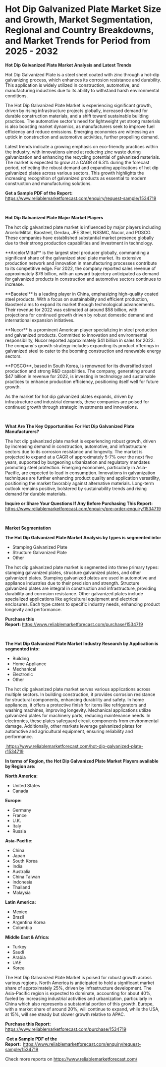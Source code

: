 <p><h1>Hot Dip Galvanized Plate Market Size and Growth, Market Segmentation, Regional and Country Breakdowns, and Market Trends for Period from 2025 -  2032</h1></p><p><strong>Hot Dip Galvanized Plate Market Analysis and Latest Trends</strong></p>
<p><p>Hot Dip Galvanized Plate is a steel sheet coated with zinc through a hot-dip galvanizing process, which enhances its corrosion resistance and durability. This application is widely utilized in construction, automotive, and manufacturing industries due to its ability to withstand harsh environmental conditions.</p><p>The Hot Dip Galvanized Plate Market is experiencing significant growth, driven by rising infrastructure projects globally, increased demand for durable construction materials, and a shift toward sustainable building practices. The automotive sector's need for lightweight yet strong materials is also boosting market dynamics, as manufacturers seek to improve fuel efficiency and reduce emissions. Emerging economies are witnessing an uptick in construction and automotive activities, further propelling demand.</p><p>Latest trends indicate a growing emphasis on eco-friendly practices within the industry, with innovations aimed at reducing zinc waste during galvanization and enhancing the recycling potential of galvanized materials. The market is expected to grow at a CAGR of 6.3% during the forecast period, reflecting the robust demand and expanding applications of hot dip galvanized plates across various sectors. This growth highlights the increasing recognition of galvanized products as essential to modern construction and manufacturing solutions.</p></p>
<p><strong>Get a Sample PDF of the Report:&nbsp;</strong> <a href="https://www.reliablemarketforecast.com/enquiry/request-sample/1534719?utm_campaign=2479&utm_medium=2&utm_source=Github&utm_content=ia&utm_term=31032025&utm_id=hot-dip-galvanized-plate">https://www.reliablemarketforecast.com/enquiry/request-sample/1534719</a></p>
<p>&nbsp;</p>
<p><strong>Hot Dip Galvanized Plate Major Market Players</strong></p>
<p><p>The hot dip galvanized plate market is influenced by major players including ArcelorMittal, Baosteel, Gerdau, JFE Steel, NSSMC, Nucor, and POSCO. These companies have established substantial market presence globally due to their strong production capabilities and investment in technology.</p><p>**ArcelorMittal** is the largest steel producer globally, commanding a significant share of the galvanized steel plate market. Its extensive production network and innovation in manufacturing processes contribute to its competitive edge. For 2022, the company reported sales revenue of approximately $76 billion, with an upward trajectory anticipated as demand for galvanized products in construction and automotive sectors continues to increase.</p><p>**Baosteel** is a leading player in China, emphasizing high-quality coated steel products. With a focus on sustainability and efficient production, Baosteel aims to expand its market through technological advancements. Their revenue for 2022 was estimated at around $58 billion, with projections for continued growth driven by robust domestic demand and international expansion initiatives.</p><p>**Nucor** is a prominent American player specializing in steel production and galvanized products. Committed to innovation and environmental responsibility, Nucor reported approximately $41 billion in sales for 2022. The company's growth strategy includes expanding its product offerings in galvanized steel to cater to the booming construction and renewable energy sectors.</p><p>**POSCO**, based in South Korea, is renowned for its diversified steel production and strong R&D capabilities. The company, generating around $47 billion in revenue for 2022, is investing in technology and sustainable practices to enhance production efficiency, positioning itself well for future growth.</p><p>As the market for hot dip galvanized plates expands, driven by infrastructure and industrial demands, these companies are poised for continued growth through strategic investments and innovations.</p></p>
<p>&nbsp;</p>
<p><strong>What Are The Key Opportunities For Hot Dip Galvanized Plate Manufacturers?</strong></p>
<p><p>The hot dip galvanized plate market is experiencing robust growth, driven by increasing demand in construction, automotive, and infrastructure sectors due to its corrosion resistance and longevity. The market is projected to expand at a CAGR of approximately 5-7% over the next five years, supported by burgeoning urbanization and regulatory mandates promoting steel protection. Emerging economies, particularly in Asia-Pacific, are expected to lead in consumption. Innovations in galvanization techniques are further enhancing product quality and application versatility, positioning the market favorably against alternative materials. Long-term outlook remains positive, bolstered by sustainability trends and rising demand for durable materials.</p></p>
<p><strong>Inquire or Share Your Questions If Any Before Purchasing This Report:</strong> <a href="https://www.reliablemarketforecast.com/enquiry/pre-order-enquiry/1534719?utm_campaign=2479&utm_medium=2&utm_source=Github&utm_content=ia&utm_term=31032025&utm_id=hot-dip-galvanized-plate">https://www.reliablemarketforecast.com/enquiry/pre-order-enquiry/1534719</a></p>
<p>&nbsp;</p>
<p><strong>Market Segmentation</strong></p>
<p><strong>The Hot Dip Galvanized Plate Market Analysis by types is segmented into:</strong></p>
<p><ul><li>Stamping Galvanized Plate</li><li>Structure Galvanized Plate</li><li>Other</li></ul></p>
<p><p>The hot dip galvanized plate market is segmented into three primary types: stamping galvanized plates, structure galvanized plates, and other galvanized plates. Stamping galvanized plates are used in automotive and appliance industries due to their precision and strength. Structure galvanized plates are integral in construction and infrastructure, providing durability and corrosion resistance. Other galvanized plates include specialized applications like agricultural equipment and electrical enclosures. Each type caters to specific industry needs, enhancing product longevity and performance.</p></p>
<p><strong>Purchase this Report:&nbsp;</strong><a href="https://www.reliablemarketforecast.com/purchase/1534719?utm_campaign=2479&utm_medium=2&utm_source=Github&utm_content=ia&utm_term=31032025&utm_id=hot-dip-galvanized-plate">https://www.reliablemarketforecast.com/purchase/1534719</a></p>
<p>&nbsp;</p>
<p><strong>The Hot Dip Galvanized Plate Market Industry Research by Application is segmented into:</strong></p>
<p><ul><li>Building</li><li>Home Appliance</li><li>Mechanical</li><li>Electronic</li><li>Other</li></ul></p>
<p><p>The hot dip galvanized plate market serves various applications across multiple sectors. In building construction, it provides corrosion resistance for structural components, enhancing durability and safety. In home appliances, it offers a protective finish for items like refrigerators and washing machines, improving longevity. Mechanical applications utilize galvanized plates for machinery parts, reducing maintenance needs. In electronics, these plates safeguard circuit components from environmental damage. Additionally, other markets leverage galvanized plates for automotive and agricultural equipment, ensuring reliability and performance.</p></p>
<p><a href="https://www.reliablemarketforecast.com/hot-dip-galvanized-plate-r1534719?utm_campaign=2479&utm_medium=2&utm_source=Github&utm_content=ia&utm_term=31032025&utm_id=hot-dip-galvanized-plate">&nbsp;https://www.reliablemarketforecast.com/hot-dip-galvanized-plate-r1534719</a></p>
<p><strong>In terms of Region, the Hot Dip Galvanized Plate Market Players available by Region are:</strong></p>
<p>
    <p> <strong> North America: </strong>
        <ul>
            <li>United States</li>
            <li>Canada</li>
        </ul>
        </p> 
    <p> <strong> Europe: </strong>
        <ul>
            <li>Germany</li>
            <li>France</li>
            <li>U.K.</li>
            <li>Italy</li>
            <li>Russia</li>
        </ul>
        </p> 
    <p> <strong> Asia-Pacific: </strong>
        <ul>
            <li>China</li>
            <li>Japan</li>
            <li>South Korea</li>
            <li>India</li>
            <li>Australia</li>
            <li>China Taiwan</li>
            <li>Indonesia</li>
            <li>Thailand</li>
            <li>Malaysia</li>
        </ul>
        </p> 
    <p> <strong> Latin America: </strong>
        <ul>
            <li>Mexico</li>
            <li>Brazil</li>
            <li>Argentina Korea</li>
            <li>Colombia</li>
        </ul>
        </p> 
    <p> <strong> Middle East & Africa: </strong>
        <ul>
            <li>Turkey</li>
            <li>Saudi</li>
            <li>Arabia</li>
            <li>UAE</li>
            <li>Korea</li>
        </ul>
    </p>
    </p>
<p><p>The Hot Dip Galvanized Plate Market is poised for robust growth across various regions. North America is anticipated to hold a significant market share of approximately 25%, driven by infrastructure development. The Asia-Pacific region is expected to dominate, accounting for about 40%, fueled by increasing industrial activities and urbanization, particularly in China which also represents a substantial portion of this growth. Europe, with a market share of around 20%, will continue to expand, while the USA, at 15%, will see steady but slower growth relative to APAC.</p></p>
<p><strong>Purchase this Report: </strong><a href="https://www.reliablemarketforecast.com/purchase/1534719?utm_campaign=2479&utm_medium=2&utm_source=Github&utm_content=ia&utm_term=31032025&utm_id=hot-dip-galvanized-plate">https://www.reliablemarketforecast.com/purchase/1534719</a></p>
<p>&nbsp;<strong>Get a Sample PDF of the Report:&nbsp;&nbsp;</strong><a href="https://www.reliablemarketforecast.com/enquiry/request-sample/1534719?utm_campaign=2479&utm_medium=2&utm_source=Github&utm_content=ia&utm_term=31032025&utm_id=hot-dip-galvanized-plate">https://www.reliablemarketforecast.com/enquiry/request-sample/1534719</a></p>
<p><strong></strong></p>
<p>Check more reports on <a href="https://www.reliablemarketforecast.com/?utm_campaign=2479&utm_medium=2&utm_source=Github&utm_content=ia&utm_term=31032025&utm_id=hot-dip-galvanized-plate">https://www.reliablemarketforecast.com/</a></p>